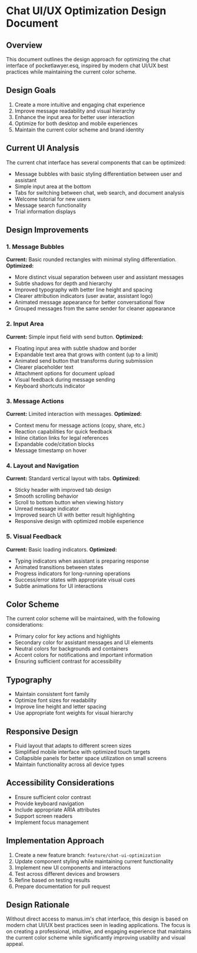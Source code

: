 # Chat UI/UX Optimization Design Document

## Overview
This document outlines the design approach for optimizing the chat interface of pocketlawyer.esq, inspired by modern chat UI/UX best practices while maintaining the current color scheme.

## Design Goals
1. Create a more intuitive and engaging chat experience
2. Improve message readability and visual hierarchy
3. Enhance the input area for better user interaction
4. Optimize for both desktop and mobile experiences
5. Maintain the current color scheme and brand identity

## Current UI Analysis
The current chat interface has several components that can be optimized:
- Message bubbles with basic styling differentiation between user and assistant
- Simple input area at the bottom
- Tabs for switching between chat, web search, and document analysis
- Welcome tutorial for new users
- Message search functionality
- Trial information displays

## Design Improvements

### 1. Message Bubbles
**Current:** Basic rounded rectangles with minimal styling differentiation.
**Optimized:**
- More distinct visual separation between user and assistant messages
- Subtle shadows for depth and hierarchy
- Improved typography with better line height and spacing
- Clearer attribution indicators (user avatar, assistant logo)
- Animated message appearance for better conversational flow
- Grouped messages from the same sender for cleaner appearance

### 2. Input Area
**Current:** Simple input field with send button.
**Optimized:**
- Floating input area with subtle shadow and border
- Expandable text area that grows with content (up to a limit)
- Animated send button that transforms during submission
- Clearer placeholder text
- Attachment options for document upload
- Visual feedback during message sending
- Keyboard shortcuts indicator

### 3. Message Actions
**Current:** Limited interaction with messages.
**Optimized:**
- Context menu for message actions (copy, share, etc.)
- Reaction capabilities for quick feedback
- Inline citation links for legal references
- Expandable code/citation blocks
- Message timestamp on hover

### 4. Layout and Navigation
**Current:** Standard vertical layout with tabs.
**Optimized:**
- Sticky header with improved tab design
- Smooth scrolling behavior
- Scroll to bottom button when viewing history
- Unread message indicator
- Improved search UI with better result highlighting
- Responsive design with optimized mobile experience

### 5. Visual Feedback
**Current:** Basic loading indicators.
**Optimized:**
- Typing indicators when assistant is preparing response
- Animated transitions between states
- Progress indicators for long-running operations
- Success/error states with appropriate visual cues
- Subtle animations for UI interactions

## Color Scheme
The current color scheme will be maintained, with the following considerations:
- Primary color for key actions and highlights
- Secondary color for assistant messages and UI elements
- Neutral colors for backgrounds and containers
- Accent colors for notifications and important information
- Ensuring sufficient contrast for accessibility

## Typography
- Maintain consistent font family
- Optimize font sizes for readability
- Improve line height and letter spacing
- Use appropriate font weights for visual hierarchy

## Responsive Design
- Fluid layout that adapts to different screen sizes
- Simplified mobile interface with optimized touch targets
- Collapsible panels for better space utilization on small screens
- Maintain functionality across all device types

## Accessibility Considerations
- Ensure sufficient color contrast
- Provide keyboard navigation
- Include appropriate ARIA attributes
- Support screen readers
- Implement focus management

## Implementation Approach
1. Create a new feature branch: `feature/chat-ui-optimization`
2. Update component styling while maintaining current functionality
3. Implement new UI components and interactions
4. Test across different devices and browsers
5. Refine based on testing results
6. Prepare documentation for pull request

## Design Rationale
Without direct access to manus.im's chat interface, this design is based on modern chat UI/UX best practices seen in leading applications. The focus is on creating a professional, intuitive, and engaging experience that maintains the current color scheme while significantly improving usability and visual appeal.
